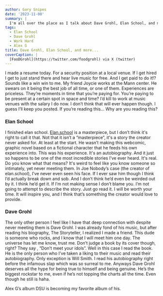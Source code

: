 ```yaml
---
author: Gary Snipes
date: '2023-11-08'
summary: |
  I'm all over the place as I talk about Dave Grohl, Elan School, and more.
tags: 
  - Elan School
  - Dave Grohl
  - Work Hard
  - Alex G
title: Dave Grohl, Elan School, and more...
coverCaption: |
  [FooDGrohl](https://twitter.com/foodgrohl) via X (twitter)
---
```


I made a resume today. For a security position at a local venue. If I get hired I get to just stand there and hear live music for free. And I get paid to do it!? Sounds like a win win to me. My friend Joycie works at the Mann center. He swears on it being the best job of all time, or one of them. Experiences are priceless. They’re moments in time that you’re paying for. You’re paying to be present at a certain spot in space and time? I’d kill to work at music venues with the salary I do now. I don’t think that will ever happen though. I guess I’ll keep you posted. If you’re reading this… Why are you reading this? 

### Elan School 

I finished elan school. [Elan.school](https://elan.school/) is a masterpiece, but I don’t think it's right to call it that. Not that it isn’t a “masterpiece”, it's a story the creator never asked for. At least at the start. He wasn’t making this webcomic, graphic novel based on a fictional character that he feeds his own experience into. This was his experience. It's an autobiography. And it just so happens to be one of the most incredible stories I’ve ever heard. It's real. Do you know what that means? It's weird to feel like you know someone so intimately, yet never meeting them. In Joe Nobody’s case (the creator of elan.school), I’ve never even seen his face. If I ever saw him though I think I’d actually break down and sob. And I don’t think he’d even be weirded out by it. I think he’d get it. If I’m not making sense I don’t blame you. I’m not going to attempt to describe the story. Just go read it. I will be worth your time. It will inspire you, and I think that’s something the creator would love to provide. 

### Dave Grohl

The only other person I feel like I have that deep connection with despite never meeting them is Dave Grohl. I was already fond of his music, but after reading his biography, The Storyteller, I realized I made a friend. This dude is someone who rocks, and I know that I will meet him one day. The universe has let me know, trust me. Don’t judge a book by its cover though, right? They say , “Don’t meet your idols”. Well in this case I read the book. He is the only person who I’ve taken a liking to their music and read their autobiography. Only exception is Will Smith. I read his autobiography right before the infamous slap which was so surreal to me. Anyways Dave Grohl deserves all the hype for being true to himself and being genuine. He’s the biggest rockstar to me, even if he’s not topping the charts all the time. Even though he still is haha.

Alex G’s album DSU  is becoming my favorite album of his. 